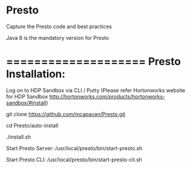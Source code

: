 # Presto
Capture the Presto code and best practices

Java 8 is the mandatory version for Presto

====================
Presto Installation:
====================

Log on to HDP Sandbox via CLI / Putty (Please refer Hortonworks website for HDP Sandbox http://hortonworks.com/products/hortonworks-sandbox/#install)

git clone https://github.com/mcapavan/Presto.git

cd Presto/auto-install

./install.sh

Start Presto Server: /usr/local/presto/bin/start-presto.sh

Start Presto CLI: /usr/local/presto/bin/start-presto-cli.sh
